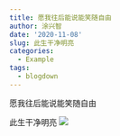 ```yaml
---
title: 愿我往后能说能笑随自由
author: 涂兴智
date: '2020-11-08'
slug: 此生干净明亮
categories:
  - Example
tags:
  - blogdown
---
```

愿我往后能说能笑随自由

此生干净明亮
![](/2020-11-08-/愿我往后能说能笑随自由_files/QQ20201108-0.jpg)

